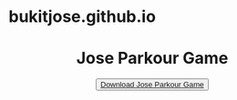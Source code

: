 # bukitjose.github.io

<head>
<title>Jose web</title>
  
  <link rel="preconnect" href="https://fonts.googleapis.com">
<link rel="preconnect" href="https://fonts.gstatic.com" crossorigin>
<link href="https://fonts.googleapis.com/css2?family=Inconsolata&display=swap" rel="stylesheet">
  <style>
    font-family: 'Inconsolata', monospace;
  </style>
</head>
<body>
<style>
  body {
   background-image: url("ico.jpg");
   background-repeat: no-repeat;
   background-size:cover
}
</style>
<center><h1>Jose Parkour Game</h1></center>
<center><button>
<a href="https://drive.google.com/file/d/1pMkvUwW41zGJW9BM9jwSFhsdCIxLJ25c/view?usp=sharing">Download Jose Parkour Game</a>
</button></center>
</body>



